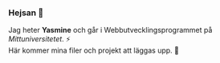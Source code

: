 ### Hejsan 👋

Jag heter **Yasmine** och går i Webbutvecklingsprogrammet på _Mittuniversitetet_. ⚡    
Här kommer mina filer och projekt att läggas upp. 🌱
